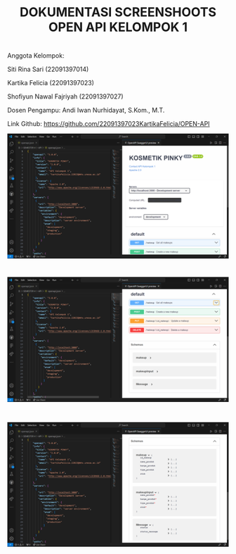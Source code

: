 <div align="center">
<h1>	DOKUMENTASI SCREENSHOOTS OPEN API KELOMPOK 1 </h>
<h1>	 </h>
</div>
<h> Anggota Kelompok: </h>

<h> Siti Rina Sari          (22091397014) </h>

<h> Kartika Felicia         (22091397023) </h>

<h> Shofiyun Nawal Fajriyah (22091397027) </h>

<h> Dosen Pengampu: </h>
<h> Andi Iwan Nurhidayat, S.Kom., M.T. </h>

<h> Link Github: </h>
<h> https://github.com/22091397023KartikaFelicia/OPEN-API </h>


![Alt text](https://github.com/22091397023KartikaFelicia/OPEN-API/blob/main/Screnshhot_folder/Cuplikan%20layar%202024-03-13%20141529.png)
<h1>	 </h>

![Alt text](https://github.com/22091397023KartikaFelicia/OPEN-API/blob/main/Screnshhot_folder/Cuplikan%20layar%202024-03-13%20141551.png)
<h1>	 </h>

![Alt text](https://github.com/22091397023KartikaFelicia/OPEN-API/blob/main/Screnshhot_folder/Cuplikan%20layar%202024-03-13%20141652.png)
